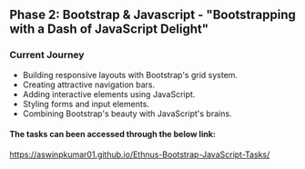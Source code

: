 ##  Phase 2: Bootstrap & Javascript - "Bootstrapping with a Dash of JavaScript Delight"

### Current Journey

- Building responsive layouts with Bootstrap's grid system.
- Creating attractive navigation bars.
- Adding interactive elements using JavaScript.
- Styling forms and input elements.
- Combining Bootstrap's beauty with JavaScript's brains.


#### The tasks can been accessed through the below link:
https://aswinpkumar01.github.io/Ethnus-Bootstrap-JavaScript-Tasks/

<br/>
